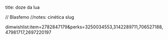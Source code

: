 title: doze da lua

//  Blasfemo
//notes: cinética slug

dimwishlist:item=2782847179&perks=3250034553,3142289711,706527188,47981717,2697220197
